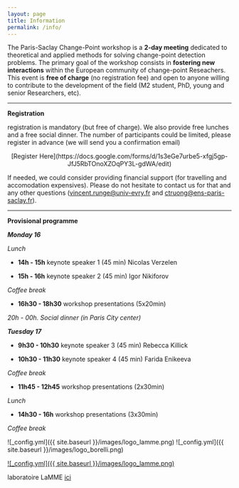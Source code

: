 ```yaml
---
layout: page
title: Information
permalink: /info/
---
```


The Paris-Saclay Change-Point workshop is a **2-day meeting** dedicated to theoretical and applied methods for solving change-point detection problems. The primary goal of the workshop consists in **fostering new interactions** within the European community of change-point Reseachers. This event is **free of charge** (no registration fee) and open to anyone willing to contribute to the development of the field (M2 student, PhD, young and senior Researchers, etc). 


***

**Registration**

registration is mandatory (but free of charge).
We also provide free lunches and a free social dinner. The number of participants could be limited, please register in advance (we will send you a confirmation email)

<center>[Register Here](https://docs.google.com/forms/d/1s3eGe7urbe5-xfgj5gp-JfJ5RbTOnoXZOqPY3L-gdWA/edit)
</center>


If needed, we could consider providing financial support (for travelling and accomodation expensives). Please do not hesitate to contact us for that and any other questions (<vincent.runge@univ-evry.fr> and <ctruong@ens-paris-saclay.fr>). 

***

**Provisional programme**

***Monday 16***

*Lunch*

- **14h - 15h**	keynote speaker 1 (45 min) Nicolas Verzelen

- **15h - 16h** keynote speaker 2 (45 min) Igor Nikiforov

*Coffee break*

- **16h30 - 18h30** workshop presentations (5x20min)

*20h - 00h. Social dinner (in Paris City center)*



***Tuesday 17***

- **9h30 - 10h30**	keynote speaker 3 (45 min) Rebecca Killick

- **10h30 - 11h30**	keynote speaker 4 (45 min) Farida Enikeeva

*Coffee break*

- **11h45 - 12h45**	workshop presentations (2x30min)

*Lunch*

-  **14h30 - 16h**	workshop presentations (3x30min)

*Coffee break*

![_config.yml]({{ site.baseurl }}/images/logo_lamme.png)
![_config.yml]({{ site.baseurl }}/images/logo_borelli.png)

[![_config.yml]({{ site.baseurl }}/images/logo_lamme.png)](http://www.math-evry.cnrs.fr/doku.php)

laboratoire LaMME [ici](https://centreborelli.ens-paris-saclay.fr/fr)




